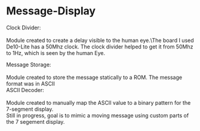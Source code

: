 # Message-Display
Clock Divider:<br><br>
Module created to create a delay visible to the human eye.\The board I used De10-Lite has a 50Mhz clock.
The clock divider helped to get it from 50Mhz to 1Hz, which is seen by the human Eye. 

Message Storage:<br><br>
Module created to store the message statically to a ROM. The message format was in ASCII\
ASCII Decoder:<br><br>
Module created to manually map the ASCII value to a binary pattern for the 7-segment display.\
Still in progress, goal is to mimic a moving message using custom parts of the 7 segement display.

